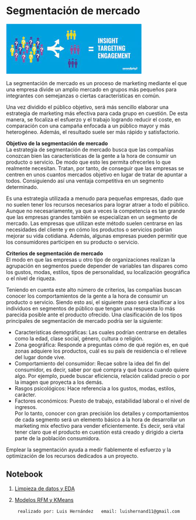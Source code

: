 # Segmentación de mercado  
![logo]  

La segmentación de mercado es un proceso de marketing mediante el que una empresa divide un amplio mercado en grupos más pequeños para integrantes con semejanzas o ciertas características en común.

Una vez dividido el público objetivo, será más sencillo elaborar una estrategia de marketing más efectiva para cada grupo en cuestión. De esta manera, se focaliza el esfuerzo y el trabajo logrando reducir el coste, en comparación con una campaña enfocada a un público mayor y más heterogéneo. Además, el resultado suele ser más rápido y satisfactorio.  

**Objetivo de la segmentación de mercado**  
La estrategia de segmentación de mercado busca que las compañías conozcan bien las características de la gente a la hora de consumir un producto o servicio. De modo que esto les permita ofrecerles lo que realmente necesitan. Tratan, por tanto, de conseguir que las empresas se centren en unos cuantos mercados objetivo en lugar de tratar de apuntar a todos. Consiguiendo así una ventaja competitiva en un segmento determinado.  

Es una estrategia utilizada a menudo para pequeñas empresas, dado que no suelen tener los recursos necesarios para lograr atraer a todo el público. Aunque no necesariamente, ya que a veces la competencia es tan grande que las empresas grandes también se especializan en un segmento de mercado. Las empresas que utilizan este método suelen centrarse en las necesidades del cliente y en cómo los productos o servicios podrían mejorar su vida cotidiana. Además, algunas empresas pueden permitir que los consumidores participen en su producto o servicio.   

**Criterios de segmentación de mercado**  
El modo en que las empresas u otro tipo de organizaciones realizan la agrupación en segmentos puede depender de variables tan dispares como los gustos, modas, estilos, tipos de personalidad, su localización geográfica o el nivel de riqueza.  

Teniendo en cuenta este alto número de criterios, las compañías buscan conocer los comportamientos de la gente a la hora de consumir un producto o servicio. Siendo esto así, el siguiente paso será clasificar a los individuos en segmentos de público que tengan una respuesta lo más parecida posible ante el producto ofrecido. Una clasificación de los tipos principales de segmentación de mercado podría ser la siguiente:  

- Características demográficas: Las cuales podrían centrarse en detalles como la edad, clase social, género, cultura o religión.
- Zona geográfica: Responde a preguntas cómo de qué región es, en qué zonas adquiere los productos, cuál es su país de residencia o el relieve del lugar donde vive.
- Comportamiento del consumidor: Recae sobre la idea del fin del consumidor, es decir, saber por qué compra y qué busca cuando quiere algo. Por ejemplo, puede buscar eficiencia, relación calidad precio o por la imagen que proyecta a los demás.
- Rasgos psicológicos: Hace referencia a los gustos, modas, estilos, carácter.
- Factores económicos: Puesto de trabajo, estabilidad laboral o el nivel de ingresos.  
Por lo tanto, conocer con gran precisión los detalles y comportamientos de cada segmento será un elemento básico a la hora de desarrollar un marketing mix efectivo para vender eficientemente. Es decir, será vital tener claro que el producto en cuestión está creado y dirigido a cierta parte de la población consumidora.   

Emplear la segmentación ayuda a medir fiablemente el esfuerzo y la optimización de los recursos dedicados a un proyecto.  

## Notebook  
1. [Limpieza de datos y EDA](https://nbviewer.jupyter.org/github/luishernand/Mis-proyectos-de-ML-por-tipo-Industrias/blob/main/Retail/segmentacion_de_mercado/Segmentacion%20Mercado.ipynb)
2. [Modelos RFM y KMeans](https://github.com/luishernand/Mis-proyectos-de-ML-por-tipo-Industrias/blob/main/Retail/segmentacion_de_mercado/RFM-Clusters.ipynb)



        realizado por: Luis Hernández   email: luishernand11@gmail.com



[logo]:https://github.com/luishernand/Mis-proyectos-de-ML-por-tipo-Industrias/blob/main/Retail/segmentacion_de_mercado/logo.jpg
